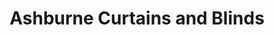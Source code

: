 ---
title: "Ashburne Curtains and Blinds"
url: /ystrad-mynach/ashburne-curtains-and-blinds/
shop: Gardinen
---